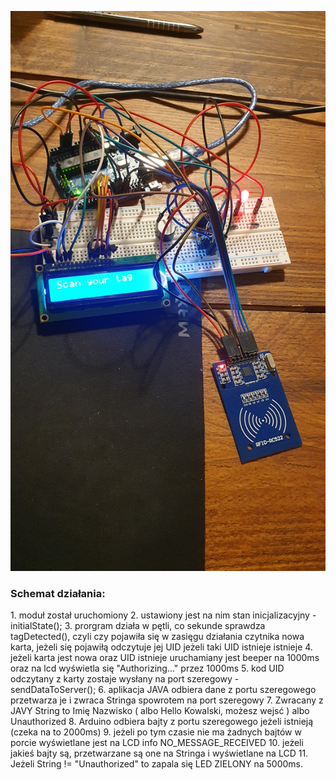 ![Opis zdjęcia](20240301_203639.jpg)

<h3><strong>Schemat działania:</strong></h3>
1. moduł został uruchomiony
2. ustawiony jest na nim stan inicjalizacyjny - initialState();
3. prorgram działa w pętli, co sekunde sprawdza tagDetected(), czyli czy pojawiła się w zasięgu działania czytnika
nowa karta, jeżeli się pojawiłą odczytuje jej UID jeżeli taki UID istnieje istnieje
4. jeżeli karta jest nowa oraz UID istnieje uruchamiany jest beeper na 1000ms oraz na lcd wyświetla się 
"Authorizing..." przez 1000ms
5. kod UID odczytany z karty zostaje wysłany na port szeregowy - sendDataToServer();
6. aplikacja JAVA odbiera dane z portu szeregowego przetwarza je i zwraca Stringa spowrotem na port szeregowy
7. Zwracany z JAVY String to Imię Nazwisko ( albo Hello Kowalski, możesz wejsć ) albo Unauthorized
8. Arduino odbiera bajty z portu szeregowego jeżeli istnieją (czeka na to 2000ms)
9. jeżeli po tym czasie nie ma żadnych bajtów w porcie wyświetlane jest na LCD info NO_MESSAGE_RECEIVED
10. jeżeli jakieś bajty są, przetwarzane są one na Stringa i wyświetlane na LCD
11. Jeżeli String != "Unauthorized" to zapala się LED ZIELONY na 5000ms.
